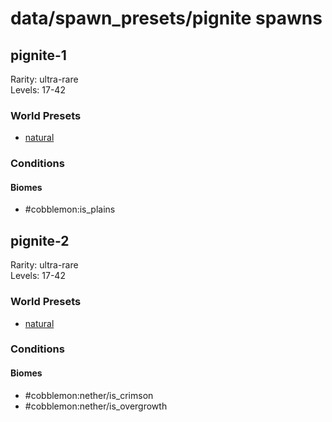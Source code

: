 # data/spawn_presets/pignite spawns  
  
## pignite-1  
Rarity: ultra-rare  
Levels: 17-42  
  
### World Presets  
* [natural](/data/world_presets/natural.md)  
  
### Conditions  
  
#### Biomes  
  * #cobblemon:is_plains
  
  
## pignite-2  
Rarity: ultra-rare  
Levels: 17-42  
  
### World Presets  
* [natural](/data/world_presets/natural.md)  
  
### Conditions  
  
#### Biomes  
  * #cobblemon:nether/is_crimson
  * #cobblemon:nether/is_overgrowth
  
